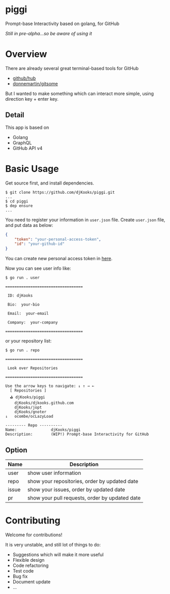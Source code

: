 # piggi
Prompt-base Interactivity based on golang, for GitHub

*Still in pre-alpha...so be aware of using it*


# Overview
There are already several great terminal-based tools for GitHub
- [github/hub](https://github.com/github/hub)
- [donnemartin/gitsome](https://github.com/donnemartin/gitsome)

But I wanted to make something which can interact more simple, using direction key + enter key.

## Detail
This app is based on
- Golang
- GraphQL
- GitHub API v4


# Basic Usage
Get source first, and install dependencies.
```
$ git clone https://github.com/djKooks/piggi.git
...
$ cd piggi
$ dep ensure
...
```

You need to register your information in `user.json` file.
Create `user.json` file, and put data as below:
```json
{
    "token": "your-personal-access-token",
    "id": "your-github-id"
}
```

You can create new personal access token in [here](https://github.com/settings/tokens).

Now you can see user info like:
```
$ go run . user

==================================

 ID: djKooks

 Bio:  your-bio

 Email:  your-email

 Company:  your-company

==================================
```

or your repository list:
```
$ go run . repo

==================================

 Look over Repositories

==================================

Use the arrow keys to navigate: ↓ ↑ → ← 
  [ Repositories ]
  ⛳ djKooks/piggi
    djKooks/djkooks.github.com
    djKooks/jopt
    djKooks/gnoter
↓   ocombe/ocLazyLoad

--------- Repo ----------
Name:               djKooks/piggi
Description:        (WIP!) Prompt-base Interactivity for GitHub
```

## Option
Name | Description
--- | --- 
user | show user information
repo | show your repositories, order by updated date
issue | show your issues, order by updated date
pr | show your pull requests, order by updated date


# Contributing
Welcome for contributions!

It is very unstable, and still lot of things to do:
- Suggestions which will make it more useful
- Flexible design
- Code refactoring
- Test code
- Bug fix
- Document update
- ...

